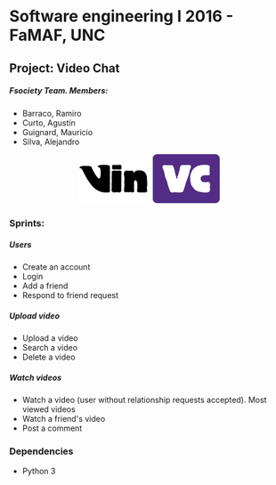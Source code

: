 # Software engineering I 2016 - FaMAF, UNC

## Project: Video Chat

##### Fsociety Team. Members:
* Barraco, Ramiro
* Curto, Agustín
* Guignard, Mauricio
* Silva, Alejandro

<p align="center">
<img width="50%" src="logo/vinVC.png">
</p>


### Sprints:
##### Users
* Create an account
* Login
* Add a friend
* Respond to friend request

##### Upload video
* Upload a video
* Search a video
* Delete a video

##### Watch videos
* Watch a video (user without relationship requests accepted). Most viewed videos
* Watch a friend's video
* Post a comment

### Dependencies
* Python 3
